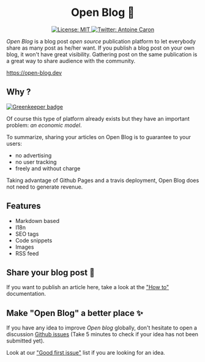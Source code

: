 <h1 align="center">Open Blog 👋</h1>

<p align="center">
  <a href=" https://github.com/open-blog-initiative/open-blog.dev/blob/master/LICENSE">
    <img alt="License: MIT" src="https://img.shields.io/badge/license-MIT-yellow.svg" target="_blank" />
  </a>
  <a href="https://twitter.com/Slashgear_">
    <img alt="Twitter: Antoine Caron" src="https://img.shields.io/twitter/follow/Slashgear_.svg?style=social" target="_blank" />
  </a>
</p>

_Open Blog_ is a blog post _open source_ publication platform to let everybody share as many post as he/her want.
If you publish a blog post on your own blog, it won't have great visibility.
Gathering post on the same publication is a great way to share audience with the community.

https://open-blog.dev

## Why ?

[![Greenkeeper badge](https://badges.greenkeeper.io/open-blog-initiative/open-blog.dev.svg)](https://greenkeeper.io/)

Of course this type of platform already exists but they have an important problem: _an economic model_.

To summarize, sharing your articles on Open Blog is to guarantee to your users:

- no advertising
- no user tracking
- freely and without charge

Taking advantage of Github Pages and a travis deployment, Open Blog does not need to generate revenue.

## Features

- Markdown based
- I18n
- SEO tags
- Code snippets
- Images
- RSS feed

## Share your blog post :rocket:

If you want to publish an article here, take a look at the ["How to"](https://open-blog.dev/contributing) documentation.

## Make "Open Blog" a better place :sparkles:

If you have any idea to improve _Open blog_ globally, don't hesitate to open a discussion [Github issues](https://github.com/open-blog-initiative/open-blog.dev/issues/new) (Take 5 minutes to check if your idea has not been submitted yet).

Look at our ["Good first issue"](https://github.com/open-blog-initiative/open-blog.dev/issues?q=is%3Aopen+is%3Aissue+label%3A%22good+first+issue%22) list if you are looking for an idea.

